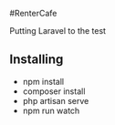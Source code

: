#RenterCafe

Putting Laravel to the test

## Installing
- npm install
- composer install
- php artisan serve
- npm run watch